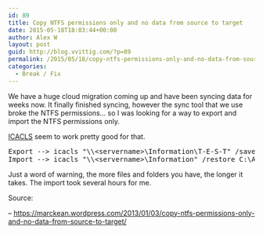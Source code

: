 ```yaml
---
id: 89
title: Copy NTFS permissions only and no data from source to target
date: 2015-05-18T18:03:44+00:00
author: Alex W
layout: post
guid: http://blog.vvittig.com/?p=89
permalink: /2015/05/18/copy-ntfs-permissions-only-and-no-data-from-source-to-target/
categories:
  - Break / Fix
---
```

We have a huge cloud migration coming up and have been syncing data for weeks now. It finally finished syncing, however the sync tool that we use broke the NTFS permissions&#8230; so I was looking for a way to export and import the NTFS permissions only.

<a href="https://technet.microsoft.com/en-us/library/cc753525.aspx" target="_blank">ICACLS</a> seem to work pretty good for that.

<pre class="lang:default decode:true ">Export --&gt; icacls "\\&lt;servername&gt;\Information\T-E-S-T" /save C:\ACL_info_file /T 
Import --&gt; icacls "\\&lt;servername&gt;\Information" /restore C:\ACL_info_file</pre>

Just a word of warning, the more files and folders you have, the longer it takes. The import took several hours for me.

Source:
  
&#8211; <https://marckean.wordpress.com/2013/01/03/copy-ntfs-permissions-only-and-no-data-from-source-to-target/>